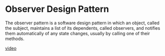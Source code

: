 # Observer Design Pattern

The observer pattern is a software design pattern in which an object, called the subject, maintains a list of its dependents, called observers, and notifies them automatically of any state changes, usually by calling one of their methods.

[video](https://www.youtube.com/watch?v=98DiwRp-KZk&list=PLsyeobzWxl7r2ZX1fl-7CKnayxHJA_1ol&index=11)

